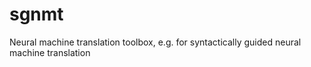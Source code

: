 # sgnmt
Neural machine translation toolbox, e.g. for syntactically guided neural machine translation
